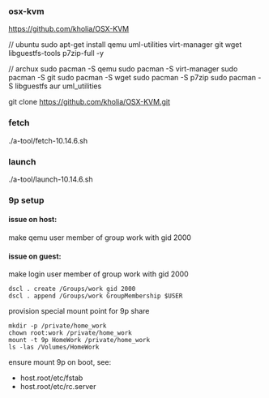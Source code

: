 
###  osx-kvm

https://github.com/kholia/OSX-KVM

// ubuntu
sudo apt-get install qemu uml-utilities virt-manager git wget libguestfs-tools p7zip-full -y

// archux
sudo pacman -S qemu
sudo pacman -S virt-manager
sudo pacman -S git
sudo pacman -S wget
sudo pacman -S p7zip
sudo pacman -S libguestfs
aur uml_utilities

git clone https://github.com/kholia/OSX-KVM.git


### fetch

./a-tool/fetch-10.14.6.sh

### launch

./a-tool/launch-10.14.6.sh

### 9p setup

#### issue on host:

make qemu user member of group work with gid 2000 

#### issue on guest:

make login user member of group work with gid 2000 
```
dscl . create /Groups/work gid 2000
dscl . append /Groups/work GroupMembership $USER
```

provision special mount point for 9p share

```
mkdir -p /private/home_work
chown root:work /private/home_work
mount -t 9p HomeWork /private/home_work
ls -las /Volumes/HomeWork
```

ensure mount 9p on boot, see: 
* host.root/etc/fstab
* host.root/etc/rc.server
